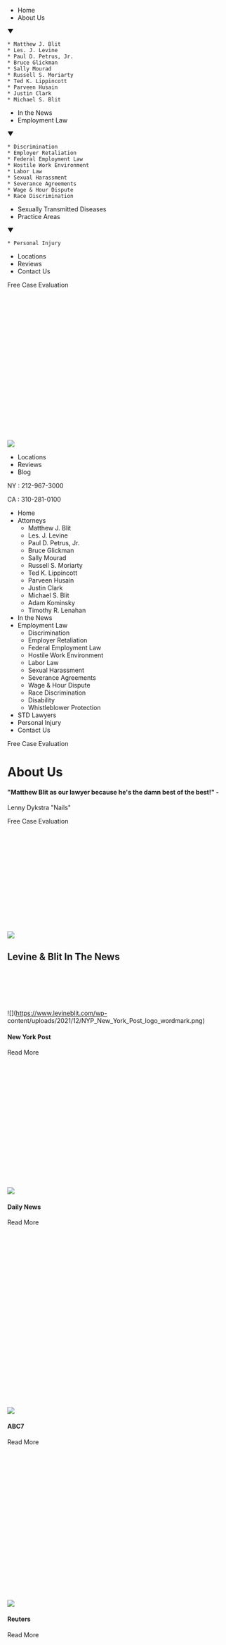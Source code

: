   * Home
  * About Us

▼

    * Matthew J. Blit
    * Les. J. Levine
    * Paul D. Petrus, Jr.
    * Bruce Glickman
    * Sally Mourad
    * Russell S. Moriarty
    * Ted K. Lippincott
    * Parveen Husain
    * Justin Clark
    * Michael S. Blit
  * In the News
  * Employment Law

▼

    * Discrimination
    * Employer Retaliation
    * Federal Employment Law
    * Hostile Work Environment
    * Labor Law
    * Sexual Harassment
    * Severance Agreements
    * Wage & Hour Dispute
    * Race Discrimination
  * Sexually Transmitted Diseases
  * Practice Areas

▼

    * Personal Injury
  * Locations
  * Reviews
  * Contact Us

Free Case Evaluation

![](data:image/svg+xml,%3Csvg%20xmlns='http://www.w3.org/2000/svg'%20viewBox='0%200%20168%20110'%3E%3C/svg%3E)
![](https://www.levineblit.com/wp-content/uploads/2021/12/Logo2.png)

  * Locations
  * Reviews
  * Blog

NY : 212-967-3000

CA : 310-281-0100

  * Home
  * Attorneys
    * Matthew J. Blit
    * Les. J. Levine
    * Paul D. Petrus, Jr.
    * Bruce Glickman
    * Sally Mourad
    * Russell S. Moriarty
    * Ted K. Lippincott
    * Parveen Husain
    * Justin Clark
    * Michael S. Blit
    * Adam Kominsky
    * Timothy R. Lenahan
  * In the News
  * Employment Law
    * Discrimination
    * Employer Retaliation
    * Federal Employment Law
    * Hostile Work Environment
    * Labor Law
    * Sexual Harassment
    * Severance Agreements
    * Wage & Hour Dispute
    * Race Discrimination
    * Disability
    * Whistleblower Protection
  * STD Lawyers
  * Personal Injury
  * Contact Us

Free Case Evaluation

# About Us

#### "Matthew Blit as our lawyer because he's the damn best of the best!" -
Lenny Dykstra "Nails"

Free Case Evaluation

![](data:image/svg+xml,%3Csvg%20xmlns='http://www.w3.org/2000/svg'%20viewBox='0%200%201107%20500'%3E%3C/svg%3E)
![](https://www.levineblit.com/wp-content/uploads/2022/03/montage.png)

## Levine & Blit In The News

![](data:image/svg+xml,%3Csvg%20xmlns='http://www.w3.org/2000/svg'%20viewBox='0%200%202560%20454'%3E%3C/svg%3E)
![](https://www.levineblit.com/wp-
content/uploads/2021/12/NYP_New_York_Post_logo_wordmark.png)

#### New York Post

Read More

![](data:image/svg+xml,%3Csvg%20xmlns='http://www.w3.org/2000/svg'%20viewBox='0%200%202560%201440'%3E%3C/svg%3E)
![](https://www.levineblit.com/wp-content/uploads/2021/12/nydn.png)

#### Daily News

Read More

![](data:image/svg+xml,%3Csvg%20xmlns='http://www.w3.org/2000/svg'%20viewBox='0%200%20356%20280'%3E%3C/svg%3E)
![](https://www.levineblit.com/wp-content/uploads/2021/12/Abc7.png)

#### ABC7

Read More

![](data:image/svg+xml,%3Csvg%20xmlns='http://www.w3.org/2000/svg'%20viewBox='0%200%201800%201200'%3E%3C/svg%3E)
![](https://www.levineblit.com/wp-content/uploads/2021/12/Reuters.png)

#### Reuters

Read More

![](data:image/svg+xml,%3Csvg%20xmlns='http://www.w3.org/2000/svg'%20viewBox='0%200%202560%201440'%3E%3C/svg%3E)
![](https://www.levineblit.com/wp-content/uploads/2021/12/New-York-Times-
logo.png)

#### The New york times

Read More

![](data:image/svg+xml,%3Csvg%20xmlns='http://www.w3.org/2000/svg'%20viewBox='0%200%202560%201440'%3E%3C/svg%3E)
![](https://www.levineblit.com/wp-content/uploads/2021/12/Forbes2-1.png)

#### Forbes

Read More

In The News

## About Us

At Levine & Blit, we understand that there is a significant power differential
between employees and employers. When an employee chooses to take legal action
against their employer, it is almost always a David vs. Goliath battle. It is
why we choose to fight for the rights of employees. When you hire an
employment attorney from our firm, you not only get an extremely skilled
litigator but also someone who is passionate about protecting employees’
rights and who truly believes in what they do.

## What Separates Us from the Rest?

### Unmatched Legal Knowledge

We have a deep understanding of federal, state, and local employment laws and
how they can be applied to various issues that might arise at workplaces from
time to time. Thanks to our extensive legal knowledge and long history of
experience, we can spot even the subtlest of employment and labor law
violations, which many other attorneys might miss. This is one of the reasons
why our employment attorneys are held in high regard by their peers and
clients.

### Personalized Legal Representation

We know that no two employment law violations are exactly alike. Even if two
employees from the same workplace are being discriminated against or harassed
by their employer, the number of lost wages and compensatory damages they
might be entitled to can differ greatly. It depends on their wages,
qualifications, experience, and the extent to which they were discriminated
against or harassed.  
This is one of the many reasons we provide highly personalized legal
representation to our clients. Our employment attorneys examine each case in
great detail, take the unique circumstances into account, and get a clear idea
of what the client wants to accomplish. Our meticulous approach makes it
easier for us to tailor our services to the specific needs of each of our
clients.

### A Track Record That Speaks for Itself

There isn’t an employer that we are hesitant to confront. From insurance
carriers to Fortune 500 companies, we have successfully taken on employers of
all sizes and gotten results that few other firms could have. When you have an
employment attorney from Levine & Blit in your corner, you can rest assured
that your employer will take you seriously and will not try to low-ball you or
force you into waiving your rights.

### A Reputation for Excellence

We strive to achieve the best possible outcome in each and every case we take
up and fight relentlessly to recover the maximum possible compensation for our
clients. Thanks to our extensive litigation experience, we are not afraid to
take our cases to trial if needed. Employers know that when we are on the
case, they cannot get away with paying less than what they should, unlike when
they are confronted by attorneys with little to no courtroom experience.

Free Case Evaluation

Laws were created to protect people and their property. Unfortunately, the
complications of the legal system can be confusing and may sometimes even hurt
you. Don’t be a victim. Let the experienced attorneys at Levine & Blit help
you. Call (212) 967-3000.

## Our Attorneys

![Matthew J. Blit new york
attorney](data:image/svg+xml,%3Csvg%20xmlns='http://www.w3.org/2000/svg'%20viewBox='0%200%20490%20490'%3E%3C/svg%3E)
![Matthew J. Blit new york attorney](https://www.levineblit.com/wp-
content/uploads/2021/12/Matt.jpg6_.jpg)

### Matthew J. Blit

Attorney

![](data:image/svg+xml,%3Csvg%20xmlns='http://www.w3.org/2000/svg'%20viewBox='0%200%202048%202048'%3E%3C/svg%3E)
![](https://www.levineblit.com/wp-content/uploads/2021/12/Les-Levine.jpg)

### Les. J. Levine

Attorney

![Paul D. Petrus, Jr. new york
attorney](data:image/svg+xml,%3Csvg%20xmlns='http://www.w3.org/2000/svg'%20viewBox='0%200%20490%20490'%3E%3C/svg%3E)
![Paul D. Petrus, Jr. new york attorney](https://www.levineblit.com/wp-
content/uploads/2021/12/Paul.jpg)

### Paul D. Petrus, Jr.

Attorney

![Sally Mourad, Esq new york
attorney](data:image/svg+xml,%3Csvg%20xmlns='http://www.w3.org/2000/svg'%20viewBox='0%200%20490%20490'%3E%3C/svg%3E)
![Sally Mourad, Esq new york attorney](https://www.levineblit.com/wp-
content/uploads/2021/12/Sally.jpg)

### Sally Mourad

Attorney

![Russell S. Moriarty new york
attorney](data:image/svg+xml,%3Csvg%20xmlns='http://www.w3.org/2000/svg'%20viewBox='0%200%20490%20490'%3E%3C/svg%3E)
![Russell S. Moriarty new york attorney](https://www.levineblit.com/wp-
content/uploads/2021/12/Russell.jpg)

### Russell S. Moriarty

Attorney

![Ted K. Lippincott new york
attorney](data:image/svg+xml,%3Csvg%20xmlns='http://www.w3.org/2000/svg'%20viewBox='0%200%20490%20490'%3E%3C/svg%3E)
![Ted K. Lippincott new york attorney](https://www.levineblit.com/wp-
content/uploads/2021/12/Ted.jpg)

### Ted K. Lippincott

Attorney

![Parveen Husain, Esq new york
attorney](data:image/svg+xml,%3Csvg%20xmlns='http://www.w3.org/2000/svg'%20viewBox='0%200%20490%20490'%3E%3C/svg%3E)
![Parveen Husain, Esq new york attorney](https://www.levineblit.com/wp-
content/uploads/2021/12/Parveen.jpg)

### Parveen Husain

Attorney

![](data:image/svg+xml,%3Csvg%20xmlns='http://www.w3.org/2000/svg'%20viewBox='0%200%202048%202048'%3E%3C/svg%3E)
![](https://www.levineblit.com/wp-content/uploads/2021/12/Justin-Clark.jpg)

### Justin Clark

Attorney

![Michael S. Blit new york
attorney](data:image/svg+xml,%3Csvg%20xmlns='http://www.w3.org/2000/svg'%20viewBox='0%200%20400%20400'%3E%3C/svg%3E)
![Michael S. Blit new york attorney](https://www.levineblit.com/wp-
content/uploads/2021/12/Michael-feed.jpg4_.jpg)

### Michael S. Blit

Attorney

![](data:image/svg+xml,%3Csvg%20xmlns='http://www.w3.org/2000/svg'%20viewBox='0%200%202048%202048'%3E%3C/svg%3E)
![](https://www.levineblit.com/wp-content/uploads/2022/02/GLickman.jpg)

### Bruce Glickman

Attorney

### Adam Kominsky

Attorney

![](data:image/svg+xml,%3Csvg%20xmlns='http://www.w3.org/2000/svg'%20viewBox='0%200%201814%201785'%3E%3C/svg%3E)
![](https://www.levineblit.com/wp-content/uploads/2023/09/Tim.jpeg)

### Timothy R. Lenahan

Attorney

## Small-Firm Quality with Large-Firm Power

When fighting for your rights, you need an attorney with extensive experience
and the ability to win against high-power attorneys. You also want to be
treated like a person – not like a payday.

At Levine & Blit, our pride stems not only from being able to get you the most
money at trial or through a settlement, but also from knowing that we have
given you **the best representation** and have ensured that you have been
treated **fairly and justly under the law**.

We offer you the resources of a **powerful law firm** , but still treat you
with the dignity and respect you deserve. Our New York City employment law
attorneys understand that many cases involve sensitive matters and will take
the necessary steps to protect you and your privacy.

#### You Are Not Alone in Your Fight

Unlike many lawyers that ignore their clients and don’t return phone calls,
all of the attorneys of Levine & Blit are in constant contact with their
clients, providing updates, and discussing strategy. When you hire our firm,
you will never be left in the dark. It is our guarantee!

Don’t fight your legal battles alone (or even worse, with incompetent or
uncaring legal representation). Schedule a free phone evaluation of your case.
Call our New York City office at (212) 967-3000.

#### Choose the Most Dependable Employment Attorneys in New York to Fight for
You

At Levine & Blit, we always put our clients’ interests first. Our goal is to
protect your rights and interests and make sure you get the benefits,
privileges, and opportunities you are entitled to receive.

Our employment attorneys bring unparalleled legal expertise, unique insights,
and over 100 years of combined experience to the table. We are best suited to
represent you, no matter how complicated you think your case is. To talk to
one of our seasoned New York employment law attorneys, call us today at (212)
967-3000 or contact us online and schedule a free case evaluation.

## Contact Levine & Blit

"*" indicates required fields

Name*

First Last

Phone*

Email*

Location*

LocationCaliforniaFloridaNew JerseyNew York

Are you a new client?*

Are you a new client?Yes, I am a potential new clientNo, I'm a current
existing clientI'm neither.

Message*

CAPTCHA

Send information

![](data:image/svg+xml,%3Csvg%20xmlns='http://www.w3.org/2000/svg'%20viewBox='0%200%20168%20110'%3E%3C/svg%3E)
![](https://www.levineblit.com/wp-content/uploads/2021/12/Logo.png)

### Follow Us

  *   
  

  *   
  

  *   
  

  *   
  

###  Call Us  

212-967-3000

  * ### New York

800 Westchester avenue, S-322  
Rye Brook, NY 10573

212-967-3000

  
  
Map & Directions

  * ### California Office

6300 Wilshire Blvd, Suite 1870  
Los Angeles, CA 90048

310-281-0100

  
  
Map & Directions

  * ### New Jersey Office

19 Engle St  
Tenafly, NJ 07670

  
  
Map & Directions

  * ### Syracuse Office

499 South Warren Street, Suite 500B,  
Syracuse, NY 13202

  
  
Map & Directions

  * ### Florida Office

201 S. Biscayne Boulevard, Suite 2800,  
Miami, FL 33131

  
  
Map & Directions

The information on this website is for general information purposes only.
Nothing on this site should be taken as legal advice for any individual case
or situation. This information is not intended to create, and receipt or
viewing does not constitute, an attorney-client relationship.

© 2023 All Rights Reserved - Marketing by NLM

  * Privacy Policy
  * Sitemap

